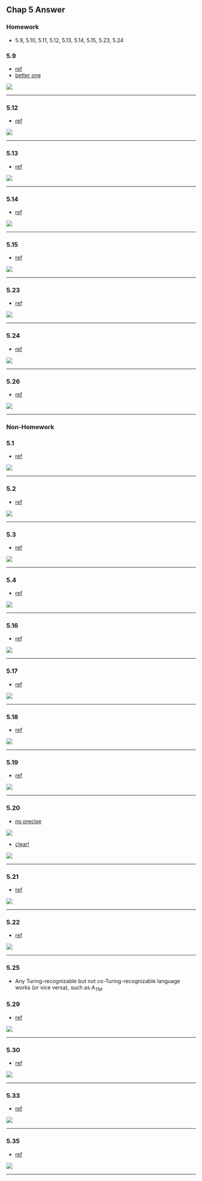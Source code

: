 ## Chap 5 Answer

### Homework
- 5.9, 5.10, 5.11, 5.12, 5.13, 5.14, 5.15, 5.23, 5.24

### 5.9
- [ref](http://cseweb.ucsd.edu/classes/sp06/cse105/homework8.pdf)
- [better one](https://web.njit.edu/~marvin/cs341/hw/hwsoln09.pdf)

![](../figs/5-9.PNG)

-----

### 5.12
- [ref](http://homepage.cs.uiowa.edu/~sriram/131/spring07/problemSession2.pdf)

![](../figs/5-12.PNG)

-----

### 5.13
- [ref](http://homepage.cs.uiowa.edu/~sriram/131/spring07/homework2Solution.pdf)

![](../figs/5-13.PNG)

-----


### 5.14
- [ref](http://homepage.cs.uiowa.edu/~sriram/131/spring07/problemSession2.pdf)

![](../figs/5-14.PNG)

-----

### 5.15
- [ref](http://homepage.cs.uiowa.edu/~sriram/131/spring07/homework2Solution.pdf)

![](../figs/5-15.PNG)

-----

### 5.23
- [ref](http://people.cs.nctu.edu.tw/~sctsai/fc/hw/hw5_sol.pdf)

![](../figs/5-23.PNG)

-----

### 5.24
- [ref](http://www.cs.nthu.edu.tw/~wkhon/toc07-assignments/assign4ans.pdf)

![](../figs/5-24.PNG)

-----

### 5.26
- [ref](http://www.cs.nthu.edu.tw/~wkhon/assignments/assign4ans.pdf)

![](../figs/5-26.PNG)

-----

### Non-Homework
### 5.1
- [ref](http://www.cs.uml.edu/~giam/91.304/Spring06/tf11.solns.pdf)

![](../figs/5-1.PNG)

-----

### 5.2
- [ref](http://www.cs.uml.edu/~giam/91.304/Spring06/tf11.solns.pdf)

![](../figs/5-2.PNG)

-----

### 5.3
- [ref](http://cseweb.ucsd.edu/classes/sp06/cse105/homework8.pdf)

![](../figs/5-3.PNG)

-----

### 5.4
- [ref](http://people.cs.nctu.edu.tw/~sctsai/fc/hw/hw5_sol.pdf)

![](../figs/5-4.PNG)

-----

### 5.16
- [ref](http://www.cs.nthu.edu.tw/~wkhon/assignments/assign4ans.pdf)

![](../figs/5-16.PNG)

-----

### 5.17
- [ref](http://cseweb.ucsd.edu/classes/sp06/cse105/homework8.pdf)

![](../figs/5-17.PNG)

-----

### 5.18
- [ref](https://courses.engr.illinois.edu/cs373/fa2010/Problem_Sets/hw8sol.pdf)

![](../figs/5-18.PNG)

-----

### 5.19
- [ref](http://people.cs.aau.dk/~srba/courses/tutorials-CC-10/t6-sol.pdf)

![](../figs/5-19.PNG)

-----

### 5.20
- [no precise](http://web.cs.swarthmore.edu/~adanner/cs46/s14/hw07.pdf)

![](../figs/5-20-1.PNG)

- [clear!](http://cobweb.cs.uga.edu/~shelby/classes/2670-fall-05/HW9Soln.pdf)

![](../figs/5-20.PNG)

-----

### 5.21
- [ref](http://www.ugrad.cs.ubc.ca/~cs421/hw/10/a.pdf)

![](../figs/5-21.PNG)

-----

### 5.22
- [ref](https://courses.engr.illinois.edu/cs373/fa2010/Problem_Sets/hw8sol.pdf)

![](../figs/5-22.PNG)

-----

### 5.25
- Any Turing-recognizable but not co-Turing-recognizable language works (or vice versa), such as $A_{TM}$.

### 5.29
- [ref](https://www.cs.auckland.ac.nz/~cristian/mfcsdir/cris/2010/tutorials/tut08_Solutions.pdf)

![](../figs/5-29.PNG)

-----

### 5.30
- [ref](https://www.cs.auckland.ac.nz/~cristian/mfcsdir/cris/2010/tutorials/tut08_Solutions.pdf)

![](../figs/5-30.PNG)

-----

### 5.33
- [ref](http://homepage.cs.uiowa.edu/~sriram/131/spring07/homework2Solution.pdf)

![](../figs/5-33.PNG)

-----

### 5.35
- [ref](http://homepage.cs.uiowa.edu/~sriram/131/spring07/homework2Solution.pdf)

![](../figs/5-35.PNG)

-----
